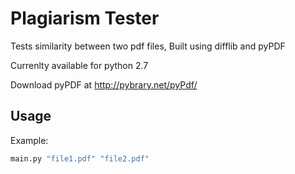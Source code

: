 Plagiarism Tester
==========

Tests similarity between two pdf files, Built using difflib and pyPDF

Currenlty available for python 2.7 

Download pyPDF at http://pybrary.net/pyPdf/


Usage
---

Example: 


```bash
main.py "file1.pdf" "file2.pdf"

```
